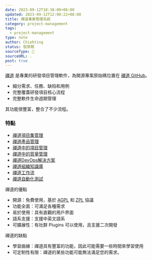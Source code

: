 ```yaml
---
date: 2023-09-12T10:38:00+08:00
updated: 2023-09-12T12:00:22+08:00
title: 禪道專案管理系統
category: project-management
tags:
  - project-management
type: note
author: Chiehting
status: 發芽期
sourceType: 📜️
sourceURL: .
post: true
---
```


<!--more-->

[禪道] 是專業的研發項目管理軟件，為開源專案原始碼位置在 [禪道 GitHub]。
- 細分需求、任務、缺陷和用例
- 完整覆蓋研發項目核心流程
- 完整軟件生命週期管理

其功能很豐富，整合了不少流程。

### 特點

- [禪道項目集管理](https://www.zentao.net/page/projectset.html)
- [禪道產品管理](https://www.zentao.net/page/productmodule.html)
- [禪道中的項目管理](https://www.zentao.net/page/projectmanagement.html)
- [禪道中的質量管理](https://www.zentao.net/page/qualityassurance.html)
- [禪道DevOps解決方案](https://www.zentao.net/page/80231.html)
- [禪道組織知識庫](https://www.zentao.net/page/knowledge.html)
- [禪道工作流](https://www.zentao.net/page/workflow.html)
- [禪道自動化測試](https://www.zentao.net/page/testing.html)


禪道的優點

- 開源：免費使用，基於 [AGPL](https://www.gnu.org/licenses/agpl-3.0.en.html) 和 [ZPL](https://opensource.org/license/zpl-2-1/) 協議
- 功能全面：可滿足各種需求
- 易於使用：具有直觀的用戶界面
- 語系支援：支援中英文語系
- 可擴展性：有社群 Plugins 可以使用，且支援二次開發

禪道的缺點

- 學習曲線：禪道具有豐富的功能，因此可能需要一些時間來學習使用
- 可定制性有限：禪道的某些功能可能無法滿足您的需求。

[禪道]: https://www.zentao.net/
[禪道 GitHub]: https://github.com/easysoft/zentaopms